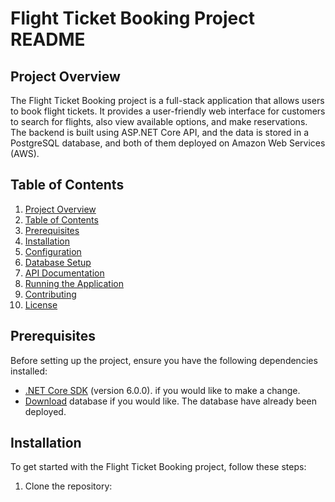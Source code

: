 # Flight Ticket Booking Project README

## Project Overview
The Flight Ticket Booking project is a full-stack application that allows users to book flight tickets. It provides a user-friendly web interface for customers to search for flights, also view available options, and make reservations. The backend is built using ASP.NET Core API, and the data is stored in a PostgreSQL database, and both of them deployed on Amazon Web Services (AWS).

## Table of Contents
1. [Project Overview](#project-overview)
2. [Table of Contents](#table-of-contents)
3. [Prerequisites](#prerequisites)
4. [Installation](#installation)
5. [Configuration](#configuration)
6. [Database Setup](#database-setup)
7. [API Documentation](#api-documentation)
8. [Running the Application](#running-the-application)
9. [Contributing](#contributing)
10. [License](#license)

## Prerequisites
Before setting up the project, ensure you have the following dependencies installed:

- [.NET Core SDK](https://dotnet.microsoft.com/download) (version 6.0.0). if you would like to make a change.
- [Download](https://www.postgresql.org/download/) database if you would like. The database have already been deployed.
  

## Installation
To get started with the Flight Ticket Booking project, follow these steps:

1. Clone the repository:
